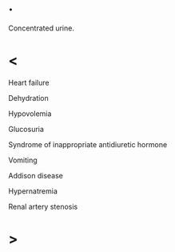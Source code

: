# .

Concentrated urine.

# <

Heart failure

Dehydration

Hypovolemia

Glucosuria

Syndrome of inappropriate antidiuretic hormone

Vomiting

Addison disease

Hypernatremia

Renal artery stenosis

# >
